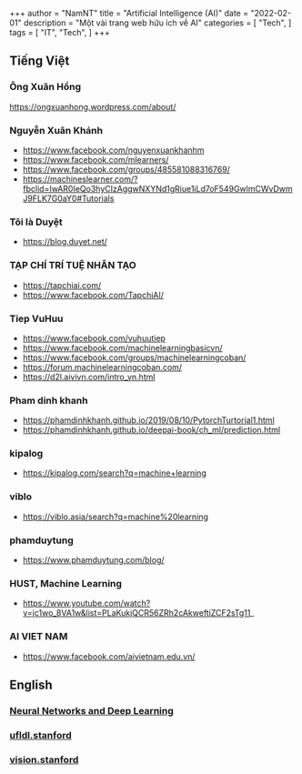 
+++
author = "NamNT"
title = "Artificial Intelligence (AI)"
date = "2022-02-01"
description = "Một vài trang web hữu ích về AI"
categories = [
    "Tech",
]
tags = [
    "IT",
    "Tech",
]
+++

## Tiếng Việt
### Ông Xuân Hồng
https://ongxuanhong.wordpress.com/about/

### Nguyễn Xuân Khánh
* https://www.facebook.com/nguyenxuankhanhm
* https://www.facebook.com/mlearners/
* https://www.facebook.com/groups/485581088316769/
* https://machineslearner.com/?fbclid=IwAR0IeQo3hyCIzAggwNXYNd1gRiue1iLd7oF549GwlmCWvDwmJ9FLK7G0aY0#Tutorials


### Tôi là Duyệt
* https://blog.duyet.net/

###  TẠP CHÍ TRÍ TUỆ NHÂN TẠO
* https://tapchiai.com/
* https://www.facebook.com/TapchiAI/


###  Tiep VuHuu
* https://www.facebook.com/vuhuutiep
* https://www.facebook.com/machinelearningbasicvn/
* https://www.facebook.com/groups/machinelearningcoban/
* https://forum.machinelearningcoban.com/
* https://d2l.aivivn.com/intro_vn.html

###  Pham dinh khanh
* https://phamdinhkhanh.github.io/2019/08/10/PytorchTurtorial1.html
* https://phamdinhkhanh.github.io/deepai-book/ch_ml/prediction.html

###  kipalog
* https://kipalog.com/search?q=machine+learning


###  viblo
* https://viblo.asia/search?q=machine%20learning

###  phamduytung
* https://www.phamduytung.com/blog/

### HUST, Machine Learning
* https://www.youtube.com/watch?v=jc1wo_8VA1w&list=PLaKukjQCR56ZRh2cAkweftiZCF2sTg11_

### AI VIET NAM
* https://www.facebook.com/aivietnam.edu.vn/

## English
### [Neural Networks and Deep Learning](http://neuralnetworksanddeeplearning.com/)
### [ufldl.stanford](http://ufldl.stanford.edu/tutorial/)
### [vision.stanford](http://vision.stanford.edu/teaching.html)